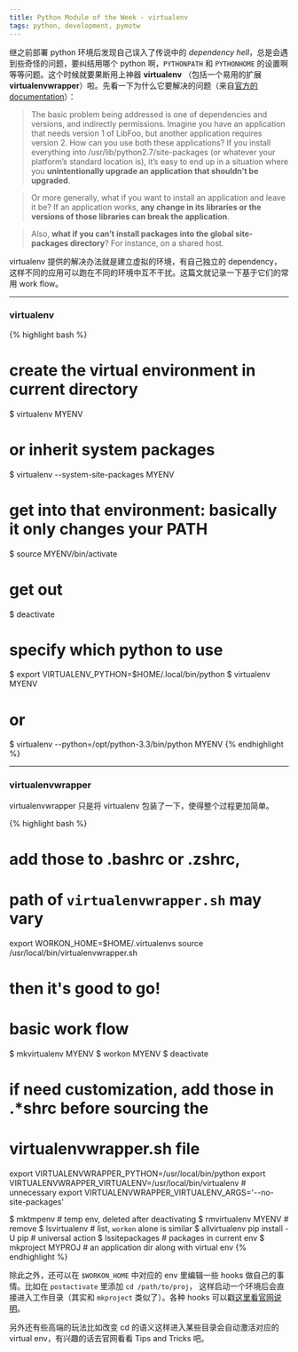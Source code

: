 ```yaml
---
title: Python Module of the Week - virtualenv
tags: python, development, pymotw
---
```

继之前部署 python 环境后发现自己误入了传说中的 *dependency hell*，总是会遇到些奇怪的问题，要纠结用哪个 python 啊，`PYTHONPATH` 和 `PYTHONHOME` 的设置啊等等问题。这个时候就要果断用上神器 **virtualenv** （包括一个易用的扩展 **virtualenvwrapper**）啦。先看一下为什么它要解决的问题（来自[官方的 documentation](http://www.virtualenv.org/en/latest/virtualenv.html)）：

> The basic problem being addressed is one of dependencies and versions, and indirectly permissions. Imagine you have an application that needs version 1 of LibFoo, but another application requires version 2. How can you use both these applications? If you install everything into /usr/lib/python2.7/site-packages (or whatever your platform’s standard location is), it’s easy to end up in a situation where you **unintentionally upgrade an application that shouldn’t be upgraded**.

> Or more generally, what if you want to install an application and leave it be? If an application works, **any change in its libraries or the versions of those libraries can break the application**.

> Also, **what if you can’t install packages into the global site-packages directory**? For instance, on a shared host.

virtualenv 提供的解决办法就是建立虚拟的环境，有自己独立的 dependency，这样不同的应用可以跑在不同的环境中互不干扰。这篇文就记录一下基于它们的常用 work flow。

******

### virtualenv

{% highlight bash %}
# create the virtual environment in current directory
$ virtualenv MYENV
# or inherit system packages
$ virtualenv --system-site-packages MYENV

# get into that environment: basically it only changes your PATH
$ source MYENV/bin/activate
# get out
$ deactivate 

# specify which python to use
$ export VIRTUALENV_PYTHON=$HOME/.local/bin/python
$ virtualenv MYENV
# or
$ virtualenv --python=/opt/python-3.3/bin/python MYENV
{% endhighlight %}

******

### virtualenvwrapper

virtualenvwrapper 只是将 virtualenv 包装了一下，使得整个过程更加简单。

{% highlight bash %}
# add those to .bashrc or .zshrc, 
# path of `virtualenvwrapper.sh` may vary
export WORKON_HOME=$HOME/.virtualenvs
source /usr/local/bin/virtualenvwrapper.sh
# then it's good to go!

# basic work flow
$ mkvirtualenv MYENV
$ workon MYENV
$ deactivate

# if need customization, add those in .*shrc before sourcing the
# virtualenvwrapper.sh file
export VIRTUALENVWRAPPER_PYTHON=/usr/local/bin/python
export VIRTUALENVWRAPPER_VIRTUALENV=/usr/local/bin/virtualenv # unnecessary
export VIRTUALENVWRAPPER_VIRTUALENV_ARGS='--no-site-packages'

$ mktmpenv  # temp env, deleted after deactivating
$ rmvirtualenv MYENV # remove
$ lsvirtualenv  # list, `workon` alone is similar
$ allvirtualenv pip install -U pip # universal action
$ lssitepackages # packages in current env
$ mkproject MYPROJ # an application dir along with virtual env
{% endhighlight %}
    
除此之外，还可以在 `$WORKON_HOME` 中对应的 env 里编辑一些 hooks 做自己的事情。比如在 `postactivate` 里添加 `cd /path/to/proj`， 这样启动一个环境后会直接进入工作目录（其实和 `mkproject` 类似了）。各种 hooks 可以戳[这里看官网说明](http://virtualenvwrapper.readthedocs.org/en/latest/scripts.html)。

另外还有些高端的玩法比如改变 cd 的语义这样进入某些目录会自动激活对应的 virtual env，有兴趣的话去官网看看 Tips and Tricks 吧。
